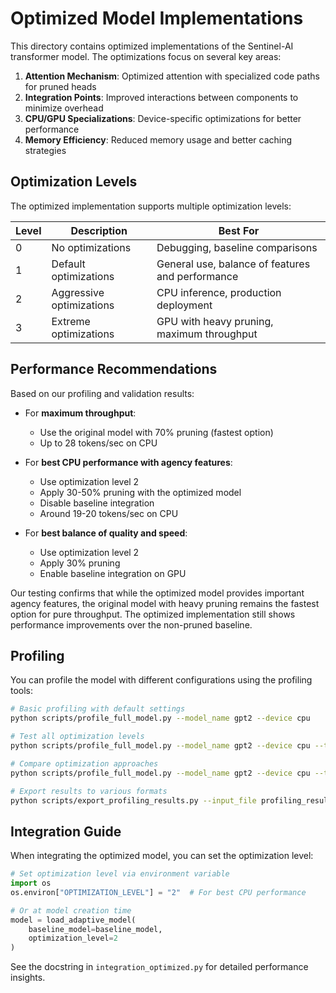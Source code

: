 # Optimized Model Implementations

This directory contains optimized implementations of the Sentinel-AI transformer model. The optimizations focus on several key areas:

1. **Attention Mechanism**: Optimized attention with specialized code paths for pruned heads
2. **Integration Points**: Improved interactions between components to minimize overhead
3. **CPU/GPU Specializations**: Device-specific optimizations for better performance
4. **Memory Efficiency**: Reduced memory usage and better caching strategies

## Optimization Levels

The optimized implementation supports multiple optimization levels:

| Level | Description | Best For |
|-------|-------------|----------|
| 0 | No optimizations | Debugging, baseline comparisons |
| 1 | Default optimizations | General use, balance of features and performance |
| 2 | Aggressive optimizations | CPU inference, production deployment |  
| 3 | Extreme optimizations | GPU with heavy pruning, maximum throughput |

## Performance Recommendations

Based on our profiling and validation results:

- For **maximum throughput**:
  - Use the original model with 70% pruning (fastest option)
  - Up to 28 tokens/sec on CPU

- For **best CPU performance with agency features**:
  - Use optimization level 2
  - Apply 30-50% pruning with the optimized model
  - Disable baseline integration
  - Around 19-20 tokens/sec on CPU

- For **best balance of quality and speed**:
  - Use optimization level 2
  - Apply 30% pruning
  - Enable baseline integration on GPU

Our testing confirms that while the optimized model provides important agency features, the original model with heavy pruning remains the fastest option for pure throughput. The optimized implementation still shows performance improvements over the non-pruned baseline.

## Profiling

You can profile the model with different configurations using the profiling tools:

```bash
# Basic profiling with default settings
python scripts/profile_full_model.py --model_name gpt2 --device cpu

# Test all optimization levels
python scripts/profile_full_model.py --model_name gpt2 --device cpu --test_all_optimization_levels

# Compare optimization approaches
python scripts/profile_full_model.py --model_name gpt2 --device cpu --test_integration_points 

# Export results to various formats
python scripts/export_profiling_results.py --input_file profiling_results/full_model/your_results.json --format all --create_charts
```

## Integration Guide

When integrating the optimized model, you can set the optimization level:

```python
# Set optimization level via environment variable
import os
os.environ["OPTIMIZATION_LEVEL"] = "2"  # For best CPU performance

# Or at model creation time
model = load_adaptive_model(
    baseline_model=baseline_model,
    optimization_level=2
)
```

See the docstring in `integration_optimized.py` for detailed performance insights.